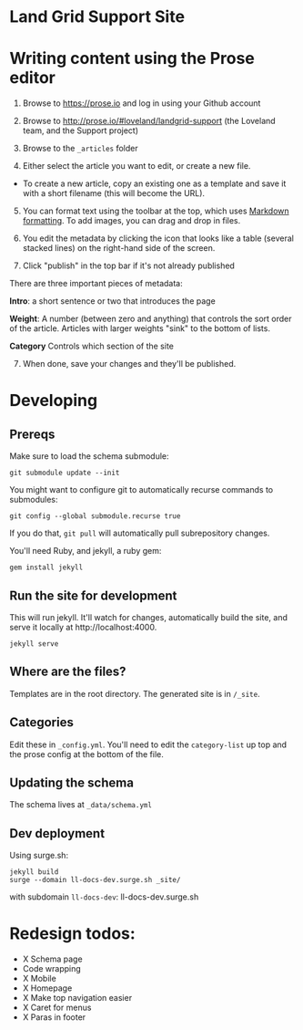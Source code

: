 # Land Grid Support Site

# Writing content using the Prose editor

1.  Browse to https://prose.io and log in using your Github account

2.  Browse to http://prose.io/#loveland/landgrid-support (the Loveland team, and the Support project)

3.  Browse to the `_articles` folder

4.  Either select the article you want to
    edit, or create a new file.

- To create a new article, copy an existing
  one as a template and save it with a short filename (this will become the URL).

5.  You can format text using the toolbar at the top, which uses [Markdown formatting](https://github.com/adam-p/markdown-here/wiki/Markdown-Cheatsheet). To add images, you can drag and drop in files.

6.  You edit the metadata by clicking the icon that looks like a table (several
    stacked lines) on the right-hand side of the screen.
    
7.  Click "publish" in the top bar if it's not already published

There are three important pieces of metadata:

**Intro**: a short sentence or two that introduces the page

**Weight**: A number (between zero and anything) that controls the sort order
of the article. Articles with larger weights "sink" to the bottom of lists.

**Category**
Controls which section of the site

7.  When done, save your changes and they'll be published.

# Developing

## Prereqs

Make sure to load the schema submodule: 

```
git submodule update --init
```

You might want to configure git to automatically recurse commands to submodules:

```
git config --global submodule.recurse true
```

If you do that, `git pull` will automatically pull subrepository changes. 

You'll need Ruby, and jekyll, a ruby gem:

`gem install jekyll`

## Run the site for development

This will run jekyll. It'll watch for changes, automatically build the site,
and serve it locally at http://localhost:4000.

`jekyll serve`

## Where are the files?

Templates are in the root directory. The generated site is in `/_site`.

## Categories

Edit these in `_config.yml`. You'll need to edit the `category-list` up top and
the prose config at the bottom of the file.

## Updating the schema 

The schema lives at `_data/schema.yml`

## Dev deployment 

Using surge.sh:

```
jekyll build
surge --domain ll-docs-dev.surge.sh _site/
```

with subdomain `ll-docs-dev`: ll-docs-dev.surge.sh

# Redesign todos: 
- X Schema page
- Code wrapping 
- X Mobile
- X Homepage
- X Make top navigation easier 
- X Caret for menus
- X Paras in footer
